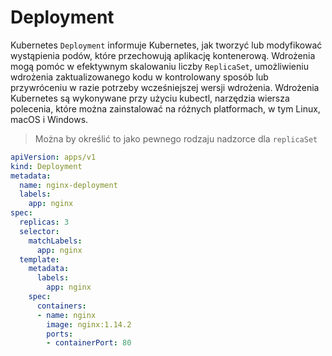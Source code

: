 # Deployment 

Kubernetes `Deployment` informuje Kubernetes, jak tworzyć lub modyfikować wystąpienia podów, które przechowują aplikację kontenerową. Wdrożenia mogą pomóc w efektywnym skalowaniu liczby `ReplicaSet`, umożliwieniu wdrożenia zaktualizowanego kodu w kontrolowany sposób lub przywróceniu w razie potrzeby wcześniejszej wersji wdrożenia. Wdrożenia Kubernetes są wykonywane przy użyciu kubectl, narzędzia wiersza polecenia, które można zainstalować na różnych platformach, w tym Linux, macOS i Windows.

>Można by określić to jako pewnego rodzaju nadzorce dla `replicaSet`

```yaml
apiVersion: apps/v1
kind: Deployment
metadata:
  name: nginx-deployment
  labels:
    app: nginx
spec:
  replicas: 3
  selector:
    matchLabels:
      app: nginx
  template:
    metadata:
      labels:
        app: nginx
    spec:
      containers:
      - name: nginx
        image: nginx:1.14.2
        ports:
        - containerPort: 80
```